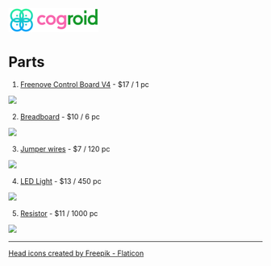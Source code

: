 [![cogroid.com](https://github.com/cogroid/resources/raw/main/images/banner/cogroid-48.png)](https://cogroid.com)

# Parts

1. [Freenove Control Board V4](https://www.amazon.com/Freenove-Compatible-Connector-Detailed-Tutorial/dp/B0BM5VC75L)  -  $17 / 1 pc

![](https://m.media-amazon.com/images/I/71vj+-1xXPL._AC_SX569_.jpg)

2. [Breadboard](https://www.amazon.com/DEYUE-breadboard-Set-Prototype-Board/dp/B07LFD4LT6)  - $10 / 6 pc

![](https://m.media-amazon.com/images/I/814u53Hai7L._AC_SX679_.jpg)

3. [Jumper wires](https://www.amazon.com/EDGELEC-Breadboard-Optional-Assorted-Multicolored/dp/B07GD2BWPY)  - $7 / 120 pc

![](https://m.media-amazon.com/images/I/71wNuDUZGEL._SX466_.jpg)

4. [LED Light](https://www.amazon.com/DiCUNO-450pcs-Colors-Emitting-Assorted/dp/B073QMYKDM)  -  $13 / 450 pc

![](https://m.media-amazon.com/images/I/71wIHE4q1WL._AC_SX569_.jpg)

5. [Resistor](https://www.amazon.com/BOJACK-Values-Resistor-Resistors-Assortment/dp/B08FD1XVL6)  - $11 / 1000 pc

![](https://m.media-amazon.com/images/I/71uBje2koeS._SX466_.jpg)

---
[Head icons created by Freepik - Flaticon](https://www.flaticon.com/free-icons/head)
